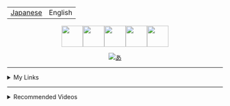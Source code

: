 <table>
  <tbody>
    <tr>
      <td>
      <a href="README.md">Japanese</a>
      </td>
      <td>
       <span>English</span>
      </td>
    </tr>
  </tbody>
</table>

<div style="text-align: center;">
  <a href="https://www.u.tsukuba.ac.jp/~s1811528/">
    <img
         src="https://cgi.u.tsukuba.ac.jp/~s1811528/opac/img/selfiebrink.gif" width="50"
    /><img
         src="https://2.bp.blogspot.com/-DI48KC7LlTE/UO1ioW2x7wI/AAAAAAAAKh0/wpJskRJ3WJw/s1600/small_flower_green.png" width="50"
    /><img
         src="https://cgi.u.tsukuba.ac.jp/~s1811528/opac/img/selfiebrink.gif" width="50"
    /><img
         src="https://2.bp.blogspot.com/-DI48KC7LlTE/UO1ioW2x7wI/AAAAAAAAKh0/wpJskRJ3WJw/s1600/small_flower_green.png" width="50"
    /><img
         src="https://cgi.u.tsukuba.ac.jp/~s1811528/opac/img/selfiebrink.gif" width="50"
    />
  
  ![あ](https://github-readme-stats.vercel.app/api?username=eggplants&show_icons=true&theme=cobalt)
</a></div>

---

<details>
  <summary>My Links</summary>

- Atcoder: [@eggplants](https://atcoder.jp/users/eggplants)
- Doorkeeper: [haruna](https://www.doorkeeper.jp/users/xtpf8edosjnkj9v41rcymf3bbwr8ol)
- Gist: [@eggplants](https://gist.github.com/eggplants)
- Greasy Fork: [@eggplants](https://greasyfork.org/en/users/671442-eggplants)
- Jstris [@egg_planter0](https://jstris.jezevec10.com/u/egg_planter0)
- Keybase: [@egpl0](https://keybase.io/egpl0)
- Paiza: [しっとり 袋ドーナツ 冷凍 サクサク](https://paiza.jp/challenges/glicko_rating_share/Rhzq59TWX8uIwiPelPbv8JjaB9AC4kA9z2Wq7nWQwTk?972200151)
- Qiita: [@eggplants](https://qiita.com/eggplants)
- SoundCloud: [@egpl0](https://soundcloud.com/f-0q)
- Steam: [@egpl0](https://steamcommunity.com/id/egpl0)
- Togetter: [@egpl0](https://togetter.com/id/egpl0)
- Twitter(sub): [@egpl0_sh_2](https://twitter.com/egpl0_sh_2)
- Twitter(suspend): [@egpl0_sh](https://twitter.com/egpl0_sh)
- Twitter: [@egpl0](https://twitter.com/egpl0)
- connpass: [@egpl0](https://connpass.com/user/egpl0)

</details>

---

<details>
  <summary>Recommended Videos</summary>

- 【初配信！】むぎたまキャットファイトラジオ 第１回【にじさんじ】【ナン】

[![尊い](https://i.ytimg.com/vi/2CKQrXLwQ6s/hqdefault.jpg)](http://youtu.be/2CKQrXLwQ6s)

</details>
